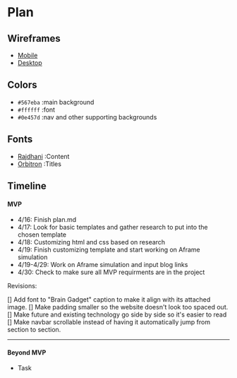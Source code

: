 # Plan

## Wireframes
* [Mobile](mobile.png)
* [Desktop](desktop.png)

## Colors
* `#567eba` :main background
* `#ffffff` :font
* `#0e457d` :nav and other supporting backgrounds

## Fonts
* [Rajdhani](https://fonts.google.com/share?selection.family=Rajdhani:wght@300;400;500;600;700) :Content
* [Orbitron](https://fonts.google.com/share?selection.family=Orbitron:wght@400..900|Rajdhani:wght@300;400;500;600;700) :Titles

## Timeline

#### MVP

* 4/16: Finish plan.md
* 4/17: Look for basic templates and gather research to put into the chosen template
* 4/18: Customizing html and css based on research
* 4/19: Finish customizing template and start working on Aframe simulation
* 4/19-4/29: Work on Aframe simulation and input blog links
* 4/30: Check to make sure all MVP requirments are in the project

Revisions:

[] Add font to "Brain Gadget" caption to make it align with its attached image.
[] Make padding smaller so the website doesn't look too spaced out.
[] Make future and existing technology go side by side so it's easier to read
[] Make navbar scrollable instead of having it automatically jump from section to section.

---

#### Beyond MVP

* Task
